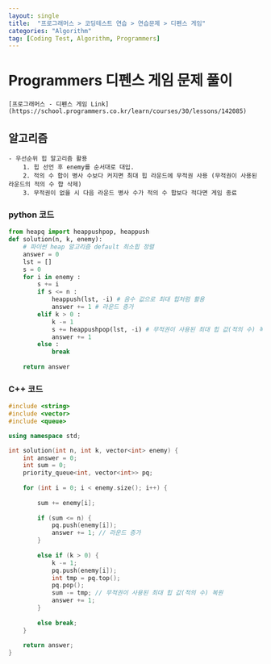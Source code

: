 ```yaml
---
layout: single
title:  "프로그래머스 > 코딩테스트 연습 > 연습문제 > 디펜스 게임"
categories: "Algorithm"
tag: [Coding Test, Algorithm, Programmers]
---
```


# Programmers 디펜스 게임 문제 풀이

    [프로그래머스 - 디펜스 게임 Link] (https://school.programmers.co.kr/learn/courses/30/lessons/142085)

## 알고리즘
    - 우선순위 힙 알고리즘 활용
        1. 힙 선언 후 enemy를 순서대로 대입.
        2. 적의 수 합이 병사 수보다 커지면 최대 힙 라운드에 무적권 사용 (무적권이 사용된 라운드의 적의 수 합 삭제)
        3. 무적권이 없을 시 다음 라운드 병사 수가 적의 수 합보다 적다면 게임 종료

### python 코드
```python
from heapq import heappushpop, heappush
def solution(n, k, enemy):
    # 파이썬 heap 알고리즘 default 최소힙 정렬
    answer = 0
    lst = []
    s = 0
    for i in enemy :
        s += i
        if s <= n :
            heappush(lst, -i) # 음수 값으로 최대 힙처럼 활용
            answer += 1 # 라운드 증가
        elif k > 0 :
            k -= 1
            s += heappushpop(lst, -i) # 무적권이 사용된 최대 힙 값(적의 수) 복원 
            answer += 1
        else :
            break 
            
    return answer
```


### C++ 코드
```c++
#include <string>
#include <vector>
#include <queue>

using namespace std;

int solution(int n, int k, vector<int> enemy) {
    int answer = 0;
    int sum = 0;
    priority_queue<int, vector<int>> pq;
    
    for (int i = 0; i < enemy.size(); i++) {
        
        sum += enemy[i];
        
        if (sum <= n) {
            pq.push(enemy[i]);
            answer += 1; // 라운드 증가
        }
        
        else if (k > 0) {
            k -= 1;
            pq.push(enemy[i]);
            int tmp = pq.top();
            pq.pop();
            sum -= tmp; // 무적권이 사용된 최대 힙 값(적의 수) 복원 
            answer += 1;
        }
            
        else break;
    }
    
    return answer;
}
```

